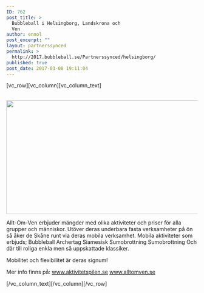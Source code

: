 ```yaml
---
ID: 762
post_title: >
  Bubbleball i Helsingborg, Landskrona och
  Ven
author: ennol
post_excerpt: ""
layout: partnerssynced
permalink: >
  http://2017.bubbleball.se/Partnerssynced/helsingborg/
published: true
post_date: 2017-03-08 19:11:04
---
```

[vc_row][vc_column][vc_column_text]
<div id="block_container_90642435" class="block_container presentation_image_block">
<div id="block_90642435">
<div class="h24_normal_text">
<div class="h24_image_block_align h24_image_block_align_left "> <img class="alignnone size-full wp-image-1183" src="http://2017.bubbleball.se/wp-content/uploads/2017/03/web-Bubbleball-sumobrottning-archerytag-Malmö-och-Lund.jpg" alt="" width="1200" height="300" /></div>
</div>
</div>
</div>
<div id="block_container_88020538" class="block_container standard_text_block text_block">
<div id="block_88020538">
<div id="block_88020538_text_content" class="text_content">

Allt-Om-Ven erbjuder mängder med olika aktiviteter och priser för alla grupper och människor.
Utöver deras underbara fasta verksamheter på ön så åker de Skåne runt via deras mobila verksamhet.
Mobila aktiviteter som erbjuds;
Bubbleball
Archertag
Siamesisk Sumobrottning
Sumobrottning
Och där till roliga enkla men så uppskattade klassiker.

Mobilitet och flexibilitet är deras signum!

Mer info finns på:
<a href="http://www.aktivitetspilen.se/">www.aktivitetspilen.se
www.alltomven.se</a>

</div>
</div>
</div>
[/vc_column_text][/vc_column][/vc_row]